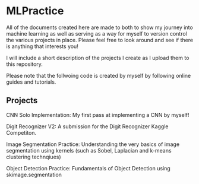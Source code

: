 # MLPractice

All of the documents created here are made to both to show my journey into machine learning as well as serving as a way for myself to version control the various projects in place. Please feel free to look around and see if there is anything that interests you! 

I will include a short description of the projects I create as I upload them to this repository. 

Please note that the follwoing code is created by myself by following online guides and tutorials. 

## Projects 

CNN Solo Implementation: My first pass at implementing a CNN by myself! 

Digit Recognizer V2: A submission for the Digit Recognizer Kaggle Competiton.

Image Segmentation Practice: Understanding the very basics of image segmentation using kernels (such as Sobel, Laplacian and k-means clustering technqiues)

Object Detection Practice: Fundamentals of Object Detection using skimage.segmentation 
